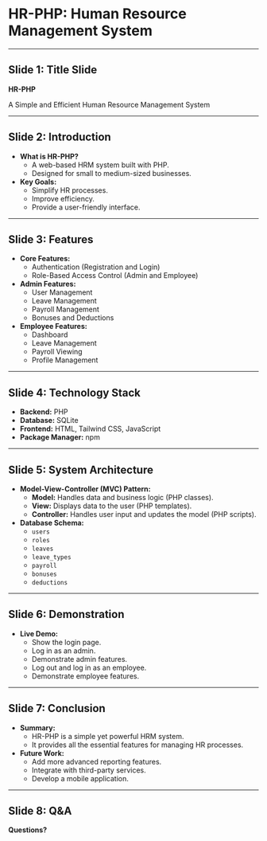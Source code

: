 # HR-PHP: Human Resource Management System

---

## Slide 1: Title Slide

**HR-PHP**

A Simple and Efficient Human Resource Management System

---

## Slide 2: Introduction

-   **What is HR-PHP?**
    -   A web-based HRM system built with PHP.
    -   Designed for small to medium-sized businesses.
-   **Key Goals:**
    -   Simplify HR processes.
    -   Improve efficiency.
    -   Provide a user-friendly interface.

---

## Slide 3: Features

-   **Core Features:**
    -   Authentication (Registration and Login)
    -   Role-Based Access Control (Admin and Employee)
-   **Admin Features:**
    -   User Management
    -   Leave Management
    -   Payroll Management
    -   Bonuses and Deductions
-   **Employee Features:**
    -   Dashboard
    -   Leave Management
    -   Payroll Viewing
    -   Profile Management

---

## Slide 4: Technology Stack

-   **Backend:** PHP
-   **Database:** SQLite
-   **Frontend:** HTML, Tailwind CSS, JavaScript
-   **Package Manager:** npm

---

## Slide 5: System Architecture

-   **Model-View-Controller (MVC) Pattern:**
    -   **Model:** Handles data and business logic (PHP classes).
    -   **View:** Displays data to the user (PHP templates).
    -   **Controller:** Handles user input and updates the model (PHP scripts).
-   **Database Schema:**
    -   `users`
    -   `roles`
    -   `leaves`
    -   `leave_types`
    -   `payroll`
    -   `bonuses`
    -   `deductions`

---

## Slide 6: Demonstration

-   **Live Demo:**
    -   Show the login page.
    -   Log in as an admin.
    -   Demonstrate admin features.
    -   Log out and log in as an employee.
    -   Demonstrate employee features.

---

## Slide 7: Conclusion

-   **Summary:**
    -   HR-PHP is a simple yet powerful HRM system.
    -   It provides all the essential features for managing HR processes.
-   **Future Work:**
    -   Add more advanced reporting features.
    -   Integrate with third-party services.
    -   Develop a mobile application.

---

## Slide 8: Q&A

**Questions?**
